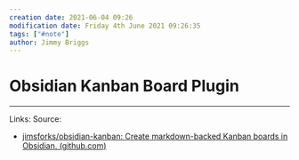 ```yaml
---
creation date: 2021-06-04 09:26
modification date: Friday 4th June 2021 09:26:35
tags: ["#note"]
author: Jimmy Briggs
---
```


# Obsidian Kanban Board Plugin

***
Links: 
Source:
- [jimsforks/obsidian-kanban: Create markdown-backed Kanban boards in Obsidian. (github.com)](https://github.com/jimsforks/obsidian-kanban)
